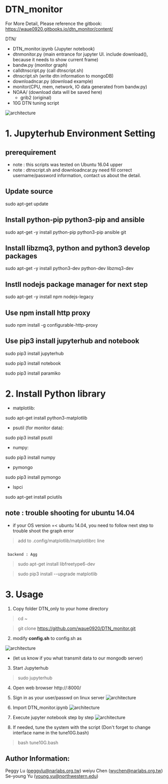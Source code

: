 # DTN_monitor

For More Detail, Please reference the gitbook:
https://waue0920.gitbooks.io/dtn_monitor/content/



DTN/
* DTN_monitor.ipynb (Jupyter notebook)
* dtnmonitor.py (main entrance for jupyter UI. include download(), because it needs to show current frame)
* bandw.py (monitor graph)
* calldtnscript.py (call dtnscript.sh)
* dtnscript.sh (write dtn information to mongoDB)
* downloadncar.py (download example)
* monitor(CPU, mem, network, IO data generated from bandw.py)
* NOAA/ (download data will be saved here)
  * grib2	(original)
* 10G DTN tuning script

![architecture](https://raw.githubusercontent.com/waue0920/DTN_monitor/master/graph/archi.png)


# 1. Jupyterhub Environment Setting

## prerequirement 
* note : this scripts was tested on Ubuntu 16.04 upper
* note : dtnscript.sh and downloadncar.py need fill correct username/password information, contact us about the detail. 

## Update source
sudo apt-get   update

## Install python-pip python3-pip and ansible
sudo  apt-get  -y  install  python-pip  python3-pip ansible git

## Install libzmq3, python and python3 develop packages
sudo  apt-get  -y install  python3-dev  python-dev libzmq3-dev

## Instll nodejs package manager for next step
sudo  apt-get -y  install   npm   nodejs-legacy

## Use npm install http proxy
sudo  npm   install   -g  configurable-http-proxy

## Use pip3 install jupyterhub and notebook 
sudo   pip3   install   jupyterhub

sudo   pip3   install   notebook

sudo   pip3   install   paramiko

# 2. Install	Python library

*	matplotlib: 

sudo apt-get install python3-matplotlib

*	psutil (for monitor data): 

sudo pip3 install psutil

*	numpy: 

sudo pip3 install numpy

*	pymongo

sudo pip3 install pymongo

*	lspci

sudo apt-get install pciutils
## note : trouble shooting for ubuntu 14.04
* if your OS version =< ubuntu 14.04, you need to follow next step to trouble shoot the graph error

>add to .config/matplotlib/matplotlibrc line 
<code>
 backend : Agg
</code>
 
>sudo apt-get install libfreetype6-dev

>sudo pip3 install --upgrade matplotlib

# 3. Usage

1.	Copy folder DTN_only to your home directory

> cd ~

> git clone https://github.com/waue0920/DTN_monitor.git

2. modify __config.sh__  to config.sh as

![architecture](https://raw.githubusercontent.com/waue0920/DTN_monitor/master/graph/p1.png)

* (let us know if you what transmit data to our mongodb server) 

3.	Start Jupyterhub

> sudo jupyterhub

4.	Open web browser  http://<your IP>:8000/

5.	Sign in as your user/passwd on linux server
![architecture](https://raw.githubusercontent.com/waue0920/DTN_monitor/master/graph/p2.png)

6.	Import DTN_monitor.ipynb 
![architecture](https://raw.githubusercontent.com/waue0920/DTN_monitor/master/graph/p3.png)

7. Execute jupyter notebook step by step 
![architecture](https://raw.githubusercontent.com/waue0920/DTN_monitor/master/graph/p4.png)

8. If needed, tune the system with the script (Don't forget to change interface name in the tune10G.bash)
> bash tune10G.bash

## Author Information: 
Peggy Lu (peggylu@narlabs.org.tw)
weiyu Chen (wychen@narlabs.org.tw)
Se-young Yu (young.yu@northwestern.edu)
